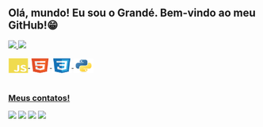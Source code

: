 ## Olá, mundo! Eu sou o Grandé. Bem-vindo ao meu GitHub!😁

<div>
   <a href="https://github.com/GrandeMatheus">
   <img height="180em" src="https://github-readme-stats.vercel.app/api?username=GrandeMatheus&show_icons=true&theme=dracula&include_all_commits=true&count_private=true"/>
   <img height="180em" src="https://github-readme-stats.vercel.app/api/top-langs/?username=GrandeMatheus&layout=compact&langs_count=6&theme=tokyonight"/>
</div>

<div style="display: inline_block"><br>
  <img align="center" alt="Js" height="30" width="40" src="https://raw.githubusercontent.com/devicons/devicon/master/icons/javascript/javascript-plain.svg">
  <img align="center" alt="HTML" height="30" width="40" src="https://raw.githubusercontent.com/devicons/devicon/master/icons/html5/html5-original.svg">
  <img align="center" alt="CSS" height="30" width="40" src="https://raw.githubusercontent.com/devicons/devicon/master/icons/css3/css3-original.svg">
  <img align="center" alt="Python" height="30" width="40" src="https://raw.githubusercontent.com/devicons/devicon/master/icons/python/python-original.svg">
</div>

<br>

### Meus contatos!

<div> 
  <a href="https://www.instagram.com/stories/matheusgrande_/" target="_blank"><img src="https://img.shields.io/badge/-Instagram-%23E4405F?style=for-the-badge&logo=instagram&logoColor=white" target="_blank"></a>
  <a href="mailto:matheusgrande91@hotmail.com"><img src="https://img.shields.io/badge/-Outlook-0078D4?style=for-the-badge&logo=microsoft-outlook&logoColor=white" target="_blank"></a>
  <a href="https://www.linkedin.com/in/matheusgrandegoncalves/" target="_blank"><img src="https://img.shields.io/badge/-LinkedIn-%230077B5?style=for-the-badge&logo=linkedin&logoColor=white" target="_blank"></a>
  <a href="https://drive.google.com/file/d/19h579bf_klIvRJOmCf7WywI-cydaqzzb/view?usp=drive_link" target="_blank"><img src="https://img.shields.io/badge/-Currículo-%23FF5722?style=for-the-badge&logo=google-drive&logoColor=white" target="_blank"></a>
</div>
